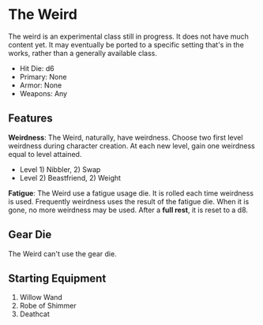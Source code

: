 # The Weird

The weird is an experimental class still in progress. It does not have much content yet. It may eventually be ported to a specific setting that's in the works, rather than a generally available class.

* Hit Die: d6
* Primary: None
* Armor: None
* Weapons: Any

## Features

**Weirdness**: The Weird, naturally, have weirdness. Choose two first level weirdness during character creation. At each new level, gain one weirdness equal to level attained.

* Level 1) Nibbler, 2) Swap
* Level 2) Beastfriend, 2) Weight

**Fatigue**: The Weird use a fatigue usage die. It is rolled each time weirdness is used. Frequently weirdness uses the result of the fatigue die. When it is gone, no more weirdness may be used. After a **full rest**, it is reset to a d8.

## Gear Die

The Weird can't use the gear die.

## Starting Equipment

1. Willow Wand
2. Robe of Shimmer
3. Deathcat